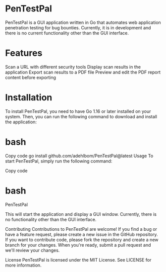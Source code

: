 
# PenTestPal
PenTestPal is a GUI application written in Go that automates web application penetration testing for bug bounties. Currently, it is in development and there is no current functionality other than the GUI interface.

# Features
Scan a URL with different security tools
Display scan results in the application
Export scan results to a PDF file
Preview and edit the PDF report content before exporting
# Installation
To install PenTestPal, you need to have Go 1.16 or later installed on your system. Then, you can run the following command to download and install the application:

# bash
Copy code
go install github.com/adehlbom/PenTestPal@latest
Usage
To start PenTestPal, simply run the following command:

Copy code
# bash
PenTestPal

This will start the application and display a GUI window. Currently, there is no functionality other than the GUI interface.

Contributing
Contributions to PenTestPal are welcome! If you find a bug or have a feature request, please create a new issue in the GitHub repository. If you want to contribute code, please fork the repository and create a new branch for your changes. When you're ready, submit a pull request and we'll review your changes.

License
PenTestPal is licensed under the MIT License. See LICENSE for more information.